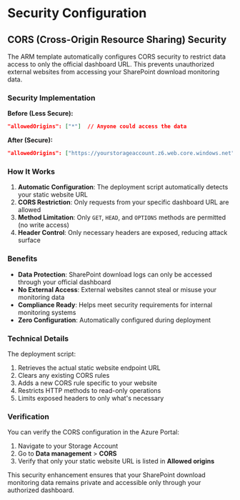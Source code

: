 # Security Configuration

## CORS (Cross-Origin Resource Sharing) Security

The ARM template automatically configures CORS security to restrict data access to only the official dashboard URL. This prevents unauthorized external websites from accessing your SharePoint download monitoring data.

### Security Implementation

**Before (Less Secure):**
```json
"allowedOrigins": ["*"]  // Anyone could access the data
```

**After (Secure):**
```json
"allowedOrigins": ["https://yourstorageaccount.z6.web.core.windows.net"]  // Only your dashboard
```

### How It Works

1. **Automatic Configuration**: The deployment script automatically detects your static website URL
2. **CORS Restriction**: Only requests from your specific dashboard URL are allowed
3. **Method Limitation**: Only `GET`, `HEAD`, and `OPTIONS` methods are permitted (no write access)
4. **Header Control**: Only necessary headers are exposed, reducing attack surface

### Benefits

- **Data Protection**: SharePoint download logs can only be accessed through your official dashboard
- **No External Access**: External websites cannot steal or misuse your monitoring data
- **Compliance Ready**: Helps meet security requirements for internal monitoring systems
- **Zero Configuration**: Automatically configured during deployment

### Technical Details

The deployment script:
1. Retrieves the actual static website endpoint URL
2. Clears any existing CORS rules
3. Adds a new CORS rule specific to your website
4. Restricts HTTP methods to read-only operations
5. Limits exposed headers to only what's necessary

### Verification

You can verify the CORS configuration in the Azure Portal:
1. Navigate to your Storage Account
2. Go to **Data management** > **CORS**
3. Verify that only your static website URL is listed in **Allowed origins**

This security enhancement ensures that your SharePoint download monitoring data remains private and accessible only through your authorized dashboard.